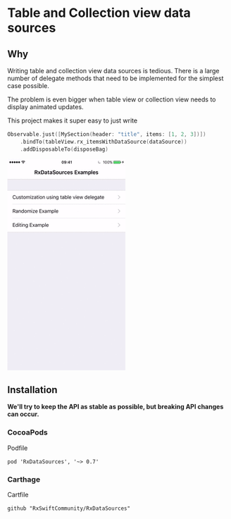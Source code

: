 Table and Collection view data sources
======================================

## Why

Writing table and collection view data sources is tedious. There is a large number of delegate methods that need to be implemented for the simplest case possible.

The problem is even bigger when table view or collection view needs to display animated updates.

This project makes it super easy to just write

```swift
Observable.just([MySection(header: "title", items: [1, 2, 3])])
    .bindTo(tableView.rx_itemsWithDataSource(dataSource))
    .addDisposableTo(disposeBag)
```

![RxDataSources example app](https://raw.githubusercontent.com/kzaher/rxswiftcontent/rxdatasources/RxDataSources.gif)

## Installation

**We'll try to keep the API as stable as possible, but breaking API changes can occur.**

### CocoaPods

Podfile
```
pod 'RxDataSources', '~> 0.7'
```

### Carthage

Cartfile
```
github "RxSwiftCommunity/RxDataSources"
```
